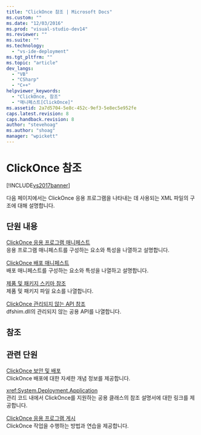 ```yaml
---
title: "ClickOnce 참조 | Microsoft Docs"
ms.custom: ""
ms.date: "12/03/2016"
ms.prod: "visual-studio-dev14"
ms.reviewer: ""
ms.suite: ""
ms.technology: 
  - "vs-ide-deployment"
ms.tgt_pltfrm: ""
ms.topic: "article"
dev_langs: 
  - "VB"
  - "CSharp"
  - "C++"
helpviewer_keywords: 
  - "ClickOnce, 참조"
  - "매니페스트[ClickOnce]"
ms.assetid: 2a7d5704-5e8c-452c-9ef3-5e8ec5e952fe
caps.latest.revision: 8
caps.handback.revision: 8
author: "stevehoag"
ms.author: "shoag"
manager: "wpickett"
---
```

# ClickOnce 참조
[!INCLUDE[vs2017banner](../code-quality/includes/vs2017banner.md)]

다음 페이지에서는 ClickOnce 응용 프로그램을 나타내는 데 사용되는 XML 파일의 구조에 대해 설명합니다.  
  
## 단원 내용  
 [ClickOnce 응용 프로그램 매니페스트](../deployment/clickonce-application-manifest.md)  
 응용 프로그램 매니페스트를 구성하는 요소와 특성을 나열하고 설명합니다.  
  
 [ClickOnce 배포 매니페스트](../deployment/clickonce-deployment-manifest.md)  
 배포 매니페스트를 구성하는 요소와 특성을 나열하고 설명합니다.  
  
 [제품 및 패키지 스키마 참조](../deployment/product-and-package-schema-reference.md)  
 제품 및 패키지 파일 요소를 나열합니다.  
  
 [ClickOnce 관리되지 않는 API 참조](../deployment/clickonce-unmanaged-api-reference.md)  
 dfshim.dll의 관리되지 않는 공용 API를 나열합니다.  
  
## 참조  
  
## 관련 단원  
 [ClickOnce 보안 및 배포](../deployment/clickonce-security-and-deployment.md)  
 ClickOnce 배포에 대한 자세한 개념 정보를 제공합니다.  
  
 <xref:System.Deployment.Application>  
 관리 코드 내에서 ClickOnce를 지원하는 공용 클래스의 참조 설명서에 대한 링크를 제공합니다.  
  
 [ClickOnce 응용 프로그램 게시](../deployment/publishing-clickonce-applications.md)  
 ClickOnce 작업을 수행하는 방법과 연습을 제공합니다.